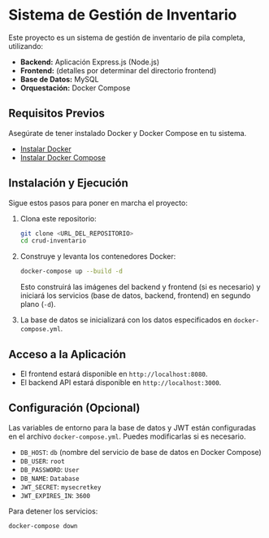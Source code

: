 # Sistema de Gestión de Inventario

Este proyecto es un sistema de gestión de inventario de pila completa, utilizando:

-   **Backend:** Aplicación Express.js (Node.js)
-   **Frontend:** (detalles por determinar del directorio frontend)
-   **Base de Datos:** MySQL
-   **Orquestación:** Docker Compose

## Requisitos Previos

Asegúrate de tener instalado Docker y Docker Compose en tu sistema.

-   [Instalar Docker](https://docs.docker.com/get-docker/)
-   [Instalar Docker Compose](https://docs.docker.com/compose/install/)

## Instalación y Ejecución

Sigue estos pasos para poner en marcha el proyecto:

1.  Clona este repositorio:

    ```bash
    git clone <URL_DEL_REPOSITORIO>
    cd crud-inventario
    ```

2.  Construye y levanta los contenedores Docker:

    ```bash
    docker-compose up --build -d
    ```

    Esto construirá las imágenes del backend y frontend (si es necesario) y iniciará los servicios (base de datos, backend, frontend) en segundo plano (`-d`).

3.  La base de datos se inicializará con los datos especificados en `docker-compose.yml`.

## Acceso a la Aplicación

-   El frontend estará disponible en `http://localhost:8080`.
-   El backend API estará disponible en `http://localhost:3000`.

## Configuración (Opcional)

Las variables de entorno para la base de datos y JWT están configuradas en el archivo `docker-compose.yml`. Puedes modificarlas si es necesario.

-   `DB_HOST`: `db` (nombre del servicio de base de datos en Docker Compose)
-   `DB_USER`: `root`
-   `DB_PASSWORD`: `User`
-   `DB_NAME`: `Database`
-   `JWT_SECRET`: `mysecretkey`
-   `JWT_EXPIRES_IN`: `3600`

Para detener los servicios:

```bash
docker-compose down
``` 